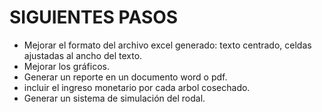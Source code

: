 # SIGUIENTES PASOS
* Mejorar el formato del archivo excel generado: texto centrado, celdas ajustadas al ancho del texto.
* Mejorar los gráficos.
* Generar un reporte en un documento word o pdf.
* incluir el ingreso monetario por cada arbol cosechado.
* Generar un sistema de simulación del rodal.
